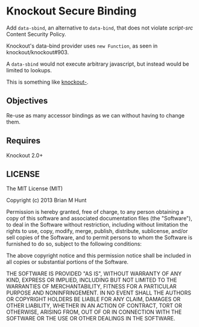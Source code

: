 Knockout Secure Binding
=======================

Add `data-sbind`, an alternative to `data-bind`, that does not violate
*script-src* Content Security Policy.

Knockout's data-bind provider uses `new Function`, as seen in knockout/knockout#903.

A `data-sbind` would not execute arbitrary javascript, but instead would be limited to lookups.

This is something like [knockout-](`https://github.com/rniemeyer/knockout-classBindingProvider`).

Objectives
---
Re-use as many accessor bindings as we can without having to change them.

Requires
---

Knockout 2.0+

LICENSE
---

The MIT License (MIT)

Copyright (c) 2013 Brian M Hunt

Permission is hereby granted, free of charge, to any person obtaining a
copy of this software and associated documentation files (the "Software"),
to deal in the Software without restriction, including without limitation
the rights to use, copy, modify, merge, publish, distribute, sublicense,
and/or sell copies of the Software, and to permit persons to whom the
Software is furnished to do so, subject to the following conditions:

The above copyright notice and this permission notice shall be included in
all copies or substantial portions of the Software.

THE SOFTWARE IS PROVIDED "AS IS", WITHOUT WARRANTY OF ANY KIND, EXPRESS OR
IMPLIED, INCLUDING BUT NOT LIMITED TO THE WARRANTIES OF MERCHANTABILITY,
FITNESS FOR A PARTICULAR PURPOSE AND NONINFRINGEMENT. IN NO EVENT SHALL THE
AUTHORS OR COPYRIGHT HOLDERS BE LIABLE FOR ANY CLAIM, DAMAGES OR OTHER
LIABILITY, WHETHER IN AN ACTION OF CONTRACT, TORT OR OTHERWISE, ARISING FROM,
OUT OF OR IN CONNECTION WITH THE SOFTWARE OR THE USE OR OTHER DEALINGS IN THE
SOFTWARE.

